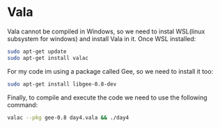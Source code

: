 # Vala

Vala cannot be compiled in Windows, so we need to instal WSL(linux subsystem for windows) and install Vala in it.
Once WSL installed:

```bash
sudo apt-get update
sudo apt-get install valac
```

For my code im using a package called Gee, so we need to install it too:

```bash
sudo apt-get install libgee-0.8-dev
```

Finally, to compile and execute the code we need to use the following command:

```bash
valac --pkg gee-0.8 day4.vala && ./day4
```
